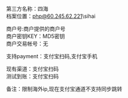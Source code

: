 第三方名称：四海  
档案位置：php@60.245.62.221\sihai  
 
商户号:商户提供的商户号    
商户密钥KEY：MD5密钥  
商户交易帐号：无  
 
支持payment：支付宝扫码,支付宝手机  
 
现有渠道：支付宝扫码  
测试到账：支付宝扫码  
 
备注：限制海外ip,现在支付宝通道不支持同步跳转  
